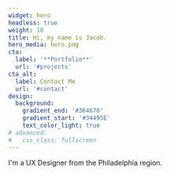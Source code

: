 ```yaml
---
widget: hero
headless: true
weight: 10
title: Hi, my name is Jacob.
hero_media: hero.png
cta:
  label: '**Portfolio**'
  url: '#projects'
cta_alt:
  label: Contact Me
  url: '#contact'
design:
  background:
    gradient_end: '#364670'
    gradient_start: '#34495E'
    text_color_light: true
# advanced:
#   css_class: fullscreen
---
```


I'm a UX Designer from the Philadelphia region.
